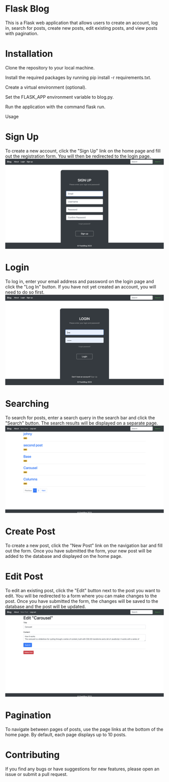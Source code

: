 # Flask Blog
This is a Flask web application that allows users to create an account, log in, search for posts, create new posts, edit existing posts, and view posts with pagination.

# Installation

Clone the repository to your local machine.

Install the required packages by running pip install -r requirements.txt.

Create a virtual environment (optional).

Set the FLASK_APP environment variable to blog.py.

Run the application with the command flask run.

Usage

# Sign Up
To create a new account, click the "Sign Up" link on the home page and fill out the registration form. You will then be redirected to the login page.
![Example-4](4.png)

# Login
To log in, enter your email address and password on the login page and click the "Log In" button. If you have not yet created an account, you will need to do so first.
![Example-3](3.png)

# Searching
To search for posts, enter a search query in the search bar and click the "Search" button. The search results will be displayed on a separate page.
![Example-1](1.png)

# Create Post
To create a new post, click the "New Post" link on the navigation bar and fill out the form. Once you have submitted the form, your new post will be added to the database and displayed on the home page.

# Edit Post
To edit an existing post, click the "Edit" button next to the post you want to edit. You will be redirected to a form where you can make changes to the post. Once you have submitted the form, the changes will be saved to the database and the post will be updated.
![Example-2](2.png)

# Pagination
To navigate between pages of posts, use the page links at the bottom of the home page. By default, each page displays up to 10 posts.

# Contributing
If you find any bugs or have suggestions for new features, please open an issue or submit a pull request.
